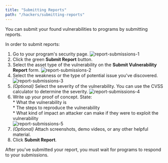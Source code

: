 ```yaml
---
title: "Submitting Reports"
path: "/hackers/submitting-reports"
---
```


You can submit your found vulnerabilities to programs by submitting reports. 

In order to submit reports: 
1. Go to your program's security page.
   ![report-submissions-1](https://github.com/Hacker0x01/docs.hackerone.com/blob/master/docs/hackers/images/report-submissions-1.png?raw=true)
2. Click the green **Submit Report** button. 
3. Select the asset type of the vulnerability on the **Submit Vulnerability Report** form. 
   ![report-submissions-2](https://github.com/Hacker0x01/docs.hackerone.com/blob/master/docs/hackers/images/report-submissions-2.png?raw=true)
4. Select the weakness or the type of potential issue you've discovered. 
   ![report-submissions-3](https://github.com/Hacker0x01/docs.hackerone.com/blob/master/docs/hackers/images/report-submissions-3.png?raw=true)
5. *(Optional)* Select the severity of the vulnerability. You can use the CVSS calculator to determine the severity. 
  ![report-submissions-4](https://github.com/Hacker0x01/docs.hackerone.com/blob/master/docs/hackers/images/report-submissions-4.png?raw=true)
6. Write up your proof of concept. State: <br>* What the vulnerability is <br>* The steps to reproduce the vulnerability <br>* What kind of impact an attacker can make if they were to exploit the vulnerability  
   ![report-submissions-5](https://github.com/Hacker0x01/docs.hackerone.com/blob/master/docs/hackers/images/report-submissions-5.png?raw=true)
7. *(Optional)* Attach screenshots, demo videos, or any other helpful material. 
8. Click **Submit Report**. 

After you've submitted your report, you must wait for programs to respond to your submissions. 
